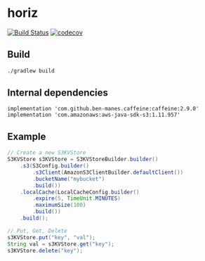 # horiz

[![Build Status](https://travis-ci.com/shzlw/horiz.svg?branch=main)](https://travis-ci.com/shzlw/horiz)
[![codecov](https://codecov.io/gh/shzlw/horiz/branch/main/graph/badge.svg)](https://codecov.io/gh/shzlw/horiz)

## Build
```sh
./gradlew build
```

## Internal dependencies
```
implementation 'com.github.ben-manes.caffeine:caffeine:2.9.0'
implementation 'com.amazonaws:aws-java-sdk-s3:1.11.957'
```

## Example
```java
// Create a new S3KVStore
S3KVStore s3KVStore = S3KVStoreBuilder.builder()
    .s3(S3Config.builder()
        .s3Client(AmazonS3ClientBuilder.defaultClient())
        .bucketName("mybucket")
        .build())
    .localCache(LocalCacheConfig.builder()
        .expire(5, TimeUnit.MINUTES)
        .maximumSize(100)
        .build())
    .build();

// Put, Get, Delete
s3KVStore.put("key", "val");
String val = s3KVStore.get("key");
s3KVStore.delete("key");
```